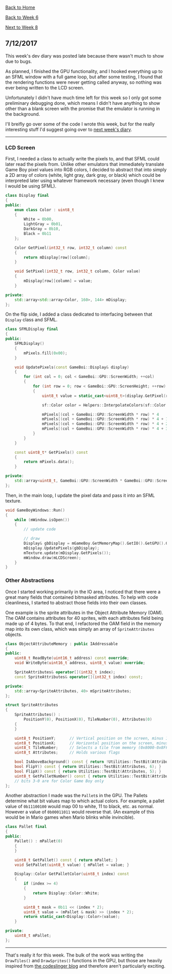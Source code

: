 [Back to Home](../../README.md)

[Back to Week 6](Week6.md)

[Next to Week 8](Week8.md)

## 7/12/2017
This week's dev diary was posted late because there wasn't much to show due to bugs.

As planned, I finished the GPU functionality, and I hooked everything up to an SFML window with a full game loop, but after some testing, I found that the rendering functions were never getting called anyway, so nothing was ever being written to the LCD screen.

Unfortunately I didn't have much time left for this week so I only got some preliminary debugging done, which means I didn't have anything to show other than a blank screen with the promise that the emulator is running in the background.

I'll breifly go over some of the code I wrote this week, but for the really interesting stuff I'd suggest going over to [next week's diary](Week8.md).

----

### LCD Screen
First, I needed a class to actually write the pixels to, and that SFML could later read the pixels from. Unlike other emulators that immediately translate Game Boy pixel values into RGB colors, I decided to abstract that into simply a 2D array of colors (white, light gray, dark gray, or black) which could be interpreted later using whatever framework necessary (even though I knew I would be using SFML).

```c++
class Display final
{
public:
	enum class Color : uint8_t
	{
		White = 0b00,
		LightGray = 0b01,
		DarkGray = 0b10,
		Black = 0b11
	};

	Color GetPixel(int32_t row, int32_t column) const
	{
		return mDisplay[row][column];
	}

	void SetPixel(int32_t row, int32_t column, Color value)
	{
		mDisplay[row][column] = value;
	}

private:
	std::array<std::array<Color, 160>, 144> mDisplay;
};
```

On the flip side, I added a class dedicated to interfacing between that `Display` class and SFML.

```c++
class SFMLDisplay final
{
public:
	SFMLDisplay()
	{
		mPixels.fill(0x00);
	}

	void UpdatePixels(const GameBoi::Display& display)
	{
		for (int col = 0; col < GameBoi::GPU::ScreenWidth; ++col)
		{
			for (int row = 0; row < GameBoi::GPU::ScreenHeight; ++row)
			{
				uint8_t value = static_cast<uint8_t>(display.GetPixel(row, col));

				sf::Color color = Helpers::InterpolateColors(sf::Color::White, sf::Color::Black, value / 3.0f);

				mPixels[(col + GameBoi::GPU::ScreenWidth * row) * 4    ] = color.r;
				mPixels[(col + GameBoi::GPU::ScreenWidth * row) * 4 + 1] = color.g;
				mPixels[(col + GameBoi::GPU::ScreenWidth * row) * 4 + 2] = color.b;
				mPixels[(col + GameBoi::GPU::ScreenWidth * row) * 4 + 3] = color.a;
			}
		}
	}

	const uint8_t* GetPixels() const
	{
		return mPixels.data();
	}

private:
	std::array<uint8_t, GameBoi::GPU::ScreenWidth * GameBoi::GPU::ScreenHeight * 4> mPixels;
};
```

Then, in the main loop, I update the pixel data and pass it into an SFML texture.

```c++
void GameBoyWindows::Run()
{
	while (mWindow.isOpen())
	{
		// update code

		// draw
		Display& gbDisplay = mGameBoy.GetMemoryMap().GetIO().GetGPU().GetDisplay();
		mDisplay.UpdatePixels(gbDisplay);
		mTexture.update(mDisplay.GetPixels());
		mWindow.draw(mLCDScreen);
	}
}
```

### Other Abstractions
Once I started working primarily in the IO area, I noticed that there were a great many fields that contained bitmasked attributes. To help with code cleanliness, I started to abstract those fields into their own classes.

One example is the sprite attributes in the Object Attribute Memory (OAM). The OAM contains attributes for 40 sprites, with each attributes field being made up of 4 bytes. To that end, I refactored the OAM field in the memory map into its own class, which was simply an array of `SpriteAttributes` objects.

```c++
class ObjectAttributeMemory : public IAddressable
{
public:
	uint8_t ReadByte(uint16_t address) const override;
	void WriteByte(uint16_t address, uint8_t value) override;

	SpriteAttributes& operator[](int32_t index);
	const SpriteAttributes& operator[](int32_t index) const;

private:
	std::array<SpriteAttributes, 40> mSpriteAttributes;
};

struct SpriteAttributes
{
	SpriteAttributes() :
		PositionY(0), PositionX(0), TileNumber(0), Attributes(0)
	{
	}

	uint8_t PositionY;		// Vertical position on the screen, minus 16
	uint8_t PositionX;		// Horizontal position on the screen, minus 8
	uint8_t TileNumber;		// Selects a tile from memory (0x8000-0x8FFF)
	uint8_t Attributes;		// Holds various flags

	bool IsAboveBackground() const { return !Utilities::TestBit(Attributes, 7); }
	bool FlipY() const { return Utilities::TestBit(Attributes, 6); }
	bool FlipX() const { return Utilities::TestBit(Attributes, 5); }
	uint8_t GetPalletNumber() const { return Utilities::TestBit(Attributes, 4) ? 1 : 0; }
	// bits 3-0 are for Color Game Boy only
};
```

Another abstraction I made was the `Pallet`s in the GPU. The Pallets determine what bit values map to which actual colors. For example, a pallet value of `0b11100100` would map 00 to white, 11 to black, etc. as normal. However a value of `0b00011011` would reverse that. (An example of this would be in Mario games when Mario blinks while invincible).

```c++
class Pallet final
{
public:
	Pallet() : mPallet(0)
	{
	}

	uint8_t GetPallet() const { return mPallet; }
	void SetPallet(uint8_t value) { mPallet = value; }

	Display::Color GetPalletColor(uint8_t index) const
	{
		if (index >= 4)
		{
			return Display::Color::White;
		}

		uint8_t mask = 0b11 << (index * 2);
		uint8_t value = (mPallet & mask) >> (index * 2);
		return static_cast<Display::Color>(value);
	}

private:
	uint8_t mPallet;
};
```

----

That's really it for this week. The bulk of the work was writing the `DrawTiles()` and `DrawSprites()` functions in the GPU, but those are heavily inspired from [the codeslinger blog](http://www.codeslinger.co.uk/pages/projects/gameboy/graphics.html) and therefore aren't particularly exciting.

